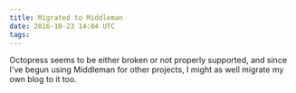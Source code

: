 ```yaml
---
title: Migrated to Middleman
date: 2016-10-23 14:04 UTC
tags:
---
```


Octopress seems to be either broken or not properly supported, and since I've
begun using Middleman for other projects, I might as well migrate my own blog
to it too.
